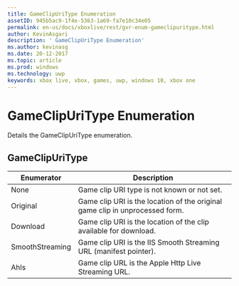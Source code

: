 ```yaml
---
title: GameClipUriType Enumeration
assetID: 945b5ac9-1f4e-5363-1a69-fa7e10c34e05
permalink: en-us/docs/xboxlive/rest/gvr-enum-gameclipuritype.html
author: KevinAsgari
description: ' GameClipUriType Enumeration'
ms.author: kevinasg
ms.date: 20-12-2017
ms.topic: article
ms.prod: windows
ms.technology: uwp
keywords: xbox live, xbox, games, uwp, windows 10, xbox one
---
```



# GameClipUriType Enumeration
Details the GameClipUriType enumeration. 
<a id="ID4ET"></a>

 
## GameClipUriType
 
| <b>Enumerator</b>| <b>Description</b>| 
| --- | --- | 
| None| Game clip URI type is not known or not set.| 
| Original| Game clip URI is the location of the original game clip in unprocessed form.| 
| Download| Game clip URI is the location of the clip available for download.| 
| SmoothStreaming| Game clip URI is the IIS Smooth Streaming URL (manifest pointer).| 
| Ahls| Game clip URL is the Apple Http Live Streaming URL.| 
  